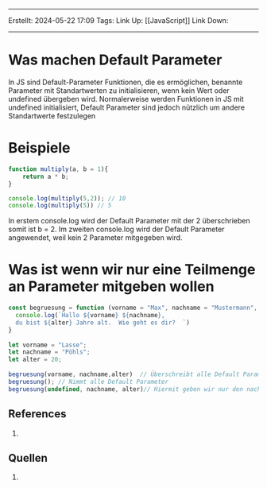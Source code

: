 
--- 
Erstellt: 2024-05-22    17:09 
Tags: 
Link Up: [[JavaScript]]
Link Down:

--- 
# Was machen Default Parameter
In JS sind Default-Parameter Funktionen, die es ermöglichen, benannte Parameter mit Standartwerten zu initialisieren, wenn kein Wert oder undefined übergeben wird. Normalerweise werden Funktionen in JS mit undefined initialisiert, Default Parameter sind jedoch nützlich um andere Standartwerte festzulegen

# Beispiele
```js
function multiply(a, b = 1){
	return a * b;
}

console.log(multiply(5,2)); // 10
console.log(multiply(5)) // 5
```
In erstem console.log wird der Default Parameter mit der 2 überschrieben somit ist b = 2. Im zweiten console.log wird der Default Parameter angewendet, weil kein 2 Parameter mitgegeben wird.

# Was ist wenn wir nur eine Teilmenge an Parameter mitgeben wollen

```js
const begruesung = function (vorname = "Max", nachname = "Mustermann", alter = 43){  
  console.log(`Hallo ${vorname} ${nachname},  
  du bist ${alter} Jahre alt.  Wie geht es dir?  `)  
}  
  
let vorname = "Lasse";  
let nachname = "Pöhls";  
let alter = 20;  
  
begruesung(vorname, nachname,alter)  // Überschreibt alle Default Parameter
begruesung(); // Nimmt alle Default Parameter
begruesung(undefined, nachname, alter)// Hiermit geben wir nur den nachnamen und das alter mit und beim vorname wird der Default Parameter verwendet
```
## References
1. 

## Quellen
1. 